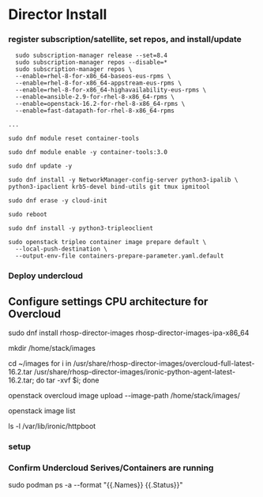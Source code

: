 # Director Install


### register subscription/satellite, set repos, and install/update
```
  sudo subscription-manager release --set=8.4
  sudo subscription-manager repos --disable=*
  sudo subscription-manager repos \
  --enable=rhel-8-for-x86_64-baseos-eus-rpms \
  --enable=rhel-8-for-x86_64-appstream-eus-rpms \
  --enable=rhel-8-for-x86_64-highavailability-eus-rpms \
  --enable=ansible-2.9-for-rhel-8-x86_64-rpms \
  --enable=openstack-16.2-for-rhel-8-x86_64-rpms \
  --enable=fast-datapath-for-rhel-8-x86_64-rpms

...

sudo dnf module reset container-tools

sudo dnf module enable -y container-tools:3.0

sudo dnf update -y

sudo dnf install -y NetworkManager-config-server python3-ipalib \
python3-ipaclient krb5-devel bind-utils git tmux ipmitool

sudo dnf erase -y cloud-init

sudo reboot

sudo dnf install -y python3-tripleoclient

sudo openstack tripleo container image prepare default \
  --local-push-destination \
  --output-env-file containers-prepare-parameter.yaml.default

```



### Deploy undercloud


## Configure settings CPU architecture for Overcloud
sudo dnf install rhosp-director-images rhosp-director-images-ipa-x86_64

mkdir /home/stack/images

cd ~/images
for i in /usr/share/rhosp-director-images/overcloud-full-latest-16.2.tar /usr/share/rhosp-director-images/ironic-python-agent-latest-16.2.tar; do tar -xvf $i; done

openstack overcloud image upload --image-path /home/stack/images/

openstack image list

ls -l /var/lib/ironic/httpboot




### setup







### Confirm Undercloud Serives/Containers are running
sudo podman ps -a --format "{{.Names}} {{.Status}}"

